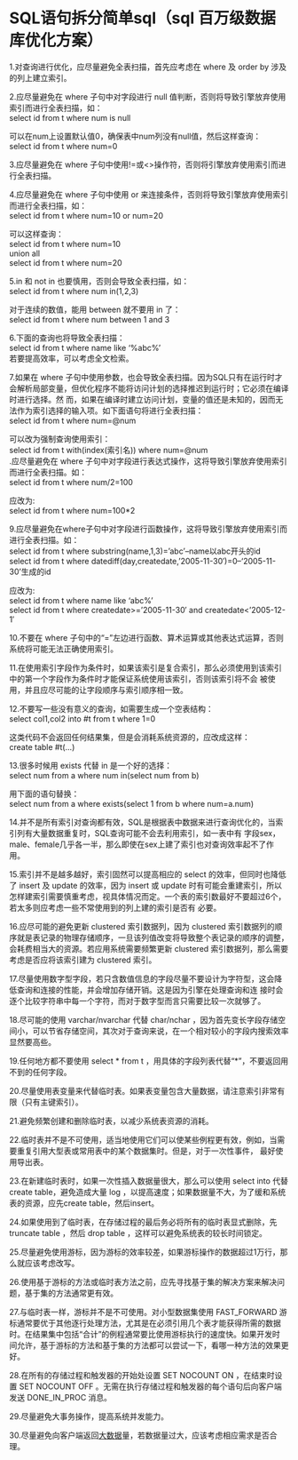 # SQL语句拆分简单sql（sql 百万级数据库优化方案）

1.对查询进行优化，应尽量避免全表扫描，首先应考虑在 where 及 order by 涉及的列上建立索引。  
  
2.应尽量避免在 where 子句中对字段进行 null 值判断，否则将导致引擎放弃使用索引而进行全表扫描，如：  
select id from t where num is null  
  
可以在num上设置默认值0，确保表中num列没有null值，然后这样查询：  
select id from t where num=0  
  
3.应尽量避免在 where 子句中使用!=或&lt;&gt;操作符，否则将引擎放弃使用索引而进行全表扫描。  
  
4.应尽量避免在 where 子句中使用 or 来连接条件，否则将导致引擎放弃使用索引而进行全表扫描，如：  
select id from t where num=10 or num=20  
  
可以这样查询：  
select id from t where num=10  
union all  
select id from t where num=20  
  
5.in 和 not in 也要慎用，否则会导致全表扫描，如：  
select id from t where num in\(1,2,3\)  
  
对于连续的数值，能用 between 就不要用 in 了：  
select id from t where num between 1 and 3  
  
6.下面的查询也将导致全表扫描：  
select id from t where name like ‘%abc%’  
若要提高效率，可以考虑全文检索。  
  
7.如果在 where 子句中使用参数，也会导致全表扫描。因为SQL只有在运行时才会解析局部变量，但优化程序不能将访问计划的选择推迟到运行时；它必须在编译时进行选择。然 而，如果在编译时建立访问计划，变量的值还是未知的，因而无法作为索引选择的输入项。如下面语句将进行全表扫描：  
select id from t where num=@num  
  
可以改为强制查询使用索引：  
select id from t with\(index\(索引名\)\) where num=@num  
.应尽量避免在 where 子句中对字段进行表达式操作，这将导致引擎放弃使用索引而进行全表扫描。如：  
select id from t where num/2=100  
  
应改为:  
select id from t where num=100\*2  
  
9.应尽量避免在where子句中对字段进行函数操作，这将导致引擎放弃使用索引而进行全表扫描。如：  
select id from t where substring\(name,1,3\)=’abc’–name以abc开头的id  
select id from t where datediff\(day,createdate,’2005-11-30′\)=0–‘2005-11-30’生成的id  
  
应改为:  
select id from t where name like ‘abc%’  
select id from t where createdate&gt;=’2005-11-30′ and createdate&lt;’2005-12-1′  
  
10.不要在 where 子句中的“=”左边进行函数、算术运算或其他表达式运算，否则系统将可能无法正确使用索引。  
  
11.在使用索引字段作为条件时，如果该索引是复合索引，那么必须使用到该索引中的第一个字段作为条件时才能保证系统使用该索引，否则该索引将不会 被使用，并且应尽可能的让字段顺序与索引顺序相一致。  
  
12.不要写一些没有意义的查询，如需要生成一个空表结构：  
select col1,col2 into \#t from t where 1=0  
  
这类代码不会返回任何结果集，但是会消耗系统资源的，应改成这样：  
create table \#t\(…\)  
  
13.很多时候用 exists 代替 in 是一个好的选择：  
select num from a where num in\(select num from b\)  
  
用下面的语句替换：  
select num from a where exists\(select 1 from b where num=a.num\)  
  
14.并不是所有索引对查询都有效，SQL是根据表中数据来进行查询优化的，当索引列有大量数据重复时，SQL查询可能不会去利用索引，如一表中有 字段sex，male、female几乎各一半，那么即使在sex上建了索引也对查询效率起不了作用。  
  
15.索引并不是越多越好，索引固然可以提高相应的 select 的效率，但同时也降低了 insert 及 update 的效率，因为 insert 或 update 时有可能会重建索引，所以怎样建索引需要慎重考虑，视具体情况而定。一个表的索引数最好不要超过6个，若太多则应考虑一些不常使用到的列上建的索引是否有 必要。  
  
16.应尽可能的避免更新 clustered 索引数据列，因为 clustered 索引数据列的顺序就是表记录的物理存储顺序，一旦该列值改变将导致整个表记录的顺序的调整，会耗费相当大的资源。若应用系统需要频繁更新 clustered 索引数据列，那么需要考虑是否应将该索引建为 clustered 索引。  
  
17.尽量使用数字型字段，若只含数值信息的字段尽量不要设计为字符型，这会降低查询和连接的性能，并会增加存储开销。这是因为引擎在处理查询和连 接时会逐个比较字符串中每一个字符，而对于数字型而言只需要比较一次就够了。  
  
18.尽可能的使用 varchar/nvarchar 代替 char/nchar ，因为首先变长字段存储空间小，可以节省存储空间，其次对于查询来说，在一个相对较小的字段内搜索效率显然要高些。  
  
19.任何地方都不要使用 select \* from t ，用具体的字段列表代替“\*”，不要返回用不到的任何字段。  
  
20.尽量使用表变量来代替临时表。如果表变量包含大量数据，请注意索引非常有限（只有主键索引）。  
  
21.避免频繁创建和删除临时表，以减少系统表资源的消耗。  
  
22.临时表并不是不可使用，适当地使用它们可以使某些例程更有效，例如，当需要重复引用大型表或常用表中的某个数据集时。但是，对于一次性事件， 最好使用导出表。  
  
23.在新建临时表时，如果一次性插入数据量很大，那么可以使用 select into 代替 create table，避免造成大量 log ，以提高速度；如果数据量不大，为了缓和系统表的资源，应先create table，然后insert。  
  
24.如果使用到了临时表，在存储过程的最后务必将所有的临时表显式删除，先 truncate table ，然后 drop table ，这样可以避免系统表的较长时间锁定。  
  
25.尽量避免使用游标，因为游标的效率较差，如果游标操作的数据超过1万行，那么就应该考虑改写。  
  
26.使用基于游标的方法或临时表方法之前，应先寻找基于集的解决方案来解决问题，基于集的方法通常更有效。  
  
27.与临时表一样，游标并不是不可使用。对小型数据集使用 FAST\_FORWARD 游标通常要优于其他逐行处理方法，尤其是在必须引用几个表才能获得所需的数据时。在结果集中包括“合计”的例程通常要比使用游标执行的速度快。如果开发时 间允许，基于游标的方法和基于集的方法都可以尝试一下，看哪一种方法的效果更好。  
  
28.在所有的存储过程和触发器的开始处设置 SET NOCOUNT ON ，在结束时设置 SET NOCOUNT OFF 。无需在执行存储过程和触发器的每个语句后向客户端发送 DONE\_IN\_PROC 消息。  
  
29.尽量避免大事务操作，提高系统并发能力。  
  
30.尽量避免向客户端返回[大数据](http://lib.csdn.net/base/hadoop)量，若数据量过大，应该考虑相应需求是否合理。

